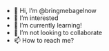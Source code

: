 - 👋 Hi, I’m @bringmebagelnow
- 👀 I’m interested
- 🌱 I’m currently learning!
- 💞️ I’m not looking to collaborate
- 📫 How to reach me?
